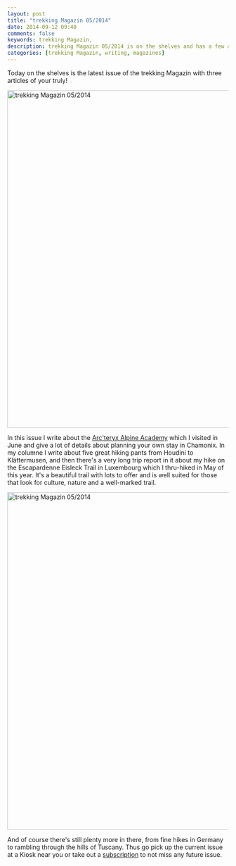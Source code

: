 ```yaml
---
layout: post
title: "trekking Magazin 05/2014"
date: 2014-09-12 09:40
comments: false
keywords: trekking Magazin, 
description: trekking Magazin 05/2014 is on the shelves and has a few articles of me in it!
categories: [trekking Magazin, writing, magazines]
---
```


Today on the shelves is the latest issue of the trekking Magazin with three articles of your truly!

<a href="https://www.flickr.com/photos/hendrikmorkel/15213900425" title="trekking Magazin 05/2014 by Hendrik Morkel, on Flickr"><img src="https://farm6.staticflickr.com/5579/15213900425_03da672782_b.jpg" width="1024" height="768" alt="trekking Magazin 05/2014"></a>

<!-- more -->

In this issue I write about the [Arc'teryx Alpine Academy](http://hikinginfinland.com/2014/07/arcteryx-alpine-academy-2014.html) which I visited in June and give a lot of details about planning your own stay in Chamonix. In my columne I write about five great hiking pants from Houdini to Klättermusen, and then there's a very long trip report in it about my hike on the Escapardenne Eisleck Trail in Luxembourg which I thru-hiked in May of this year. It's a beautiful trail with lots to offer and is well suited for those that look for culture, nature and a well-marked trail.

<a href="https://www.flickr.com/photos/hendrikmorkel/15213900665" title="trekking Magazin 05/2014 by Hendrik Morkel, on Flickr"><img src="https://farm4.staticflickr.com/3886/15213900665_eeed1d365b_b.jpg" width="1024" height="768" alt="trekking Magazin 05/2014"></a>

And of course there's still plenty more in there, from fine hikes in Germany to rambling through the hills of Tuscany. Thus go pick up the current issue at a Kiosk near you or take out a [subscription](http://www.trekkingmagazin.com/abonnement) to not miss any future issue.
